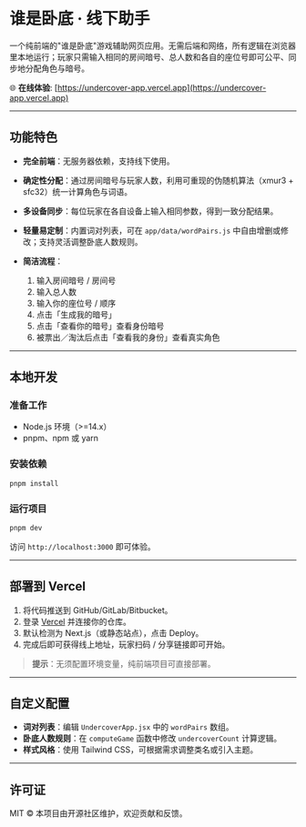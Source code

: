# 谁是卧底 · 线下助手

一个纯前端的"谁是卧底"游戏辅助网页应用。无需后端和网络，所有逻辑在浏览器里本地运行；玩家只需输入相同的房间暗号、总人数和各自的座位号即可公平、同步地分配角色与暗号。

🌐 **在线体验**: [https://undercover-app.vercel.app](https://undercover-app.vercel.app)

---

## 功能特色

* **完全前端**：无服务器依赖，支持线下使用。
* **确定性分配**：通过房间暗号与玩家人数，利用可重现的伪随机算法（xmur3 + sfc32）统一计算角色与词语。
* **多设备同步**：每位玩家在各自设备上输入相同参数，得到一致分配结果。
* **轻量易定制**：内置词对列表，可在 `app/data/wordPairs.js` 中自由增删或修改；支持灵活调整卧底人数规则。
* **简洁流程**：

  1. 输入房间暗号 / 房间号
  2. 输入总人数
  3. 输入你的座位号 / 顺序
  4. 点击「生成我的暗号」
  5. 点击「查看你的暗号」查看身份暗号
  6. 被票出／淘汰后点击「查看我的身份」查看真实角色

---

## 本地开发

### 准备工作

* Node.js 环境（>=14.x）
* pnpm、npm 或 yarn

### 安装依赖

```bash
pnpm install
```

### 运行项目

```bash
pnpm dev
```

访问 `http://localhost:3000` 即可体验。

---

## 部署到 Vercel

1. 将代码推送到 GitHub/GitLab/Bitbucket。
2. 登录 [Vercel](https://vercel.com) 并连接你的仓库。
3. 默认检测为 Next.js（或静态站点），点击 Deploy。
4. 完成后即可获得线上地址，玩家扫码 / 分享链接即可开始。

> **提示**：无须配置环境变量，纯前端项目可直接部署。

---

## 自定义配置

* **词对列表**：编辑 `UndercoverApp.jsx` 中的 `wordPairs` 数组。
* **卧底人数规则**：在 `computeGame` 函数中修改 `undercoverCount` 计算逻辑。
* **样式风格**：使用 Tailwind CSS，可根据需求调整类名或引入主题。

---

## 许可证

MIT © 本项目由开源社区维护，欢迎贡献和反馈。
